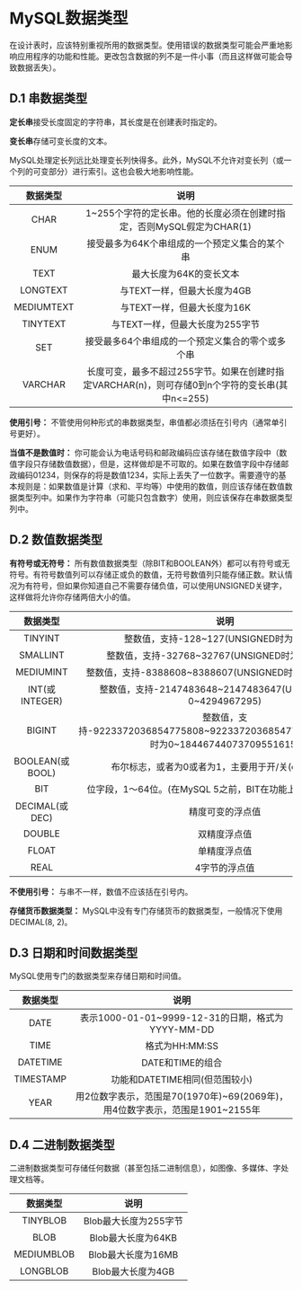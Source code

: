 # MySQL数据类型

在设计表时，应该特别重视所用的数据类型。使用错误的数据类型可能会严重地影响应用程序的功能和性能。更改包含数据的列不是一件小事（而且这样做可能会导致数据丢失）。

## D.1 串数据类型

**定长串**接受长度固定的字符串，其长度是在创建表时指定的。

**变长串**存储可变长度的文本。

MySQL处理定长列远比处理变长列快得多。此外，MySQL不允许对变长列（或一个列的可变部分）进行索引。这也会极大地影响性能。

|数据类型|说明|
|:---:|:---:|
|CHAR|1~255个字符的定长串。他的长度必须在创建时指定，否则MySQL假定为CHAR(1)|
|ENUM|接受最多为64K个串组成的一个预定义集合的某个串|
|TEXT|最大长度为64K的变长文本|
|LONGTEXT|与TEXT一样，但最大长度为4GB|
|MEDIUMTEXT|与TEXT一样，但最大长度为16K|
|TINYTEXT|与TEXT一样，但最大长度为255字节|
|SET|接受最多64个串组成的一个预定义集合的零个或多个串|
|VARCHAR|长度可变，最多不超过255字节。如果在创建时指定VARCHAR(n)，则可存储0到n个字符的变长串(其中n<=255)|

**使用引号：** 不管使用何种形式的串数据类型，串值都必须括在引号内（通常单引号更好）。

**当值不是数值时：** 你可能会认为电话号码和邮政编码应该存储在数值字段中（数值字段只存储数值数据），但是，这样做却是不可取的。如果在数值字段中存储邮政编码01234，则保存的将是数值1234，实际上丢失了一位数字。需要遵守的基本规则是：如果数值是计算（求和、平均等）中使用的数值，则应该存储在数值数据类型列中。如果作为字符串（可能只包含数字）使用，则应该保存在串数据类型列中。

## D.2 数值数据类型

**有符号或无符号：** 所有数值数据类型（除BIT和BOOLEAN外）都可以有符号或无符号。有符号数值列可以存储正或负的数值，无符号数值列只能存储正数。默认情况为有符号，但如果你知道自己不需要存储负值，可以使用UNSIGNED关键字，这样做将允许你存储两倍大小的值。

|数据类型|说明|
|:---:|:---:|
|TINYINT|整数值，支持-128~127(UNSIGNED时为0~255)|
|SMALLINT|整数值，支持-32768~32767(UNSIGNED时为0~65535)|
|MEDIUMINT|整数值，支持-8388608~8388607(UNSIGNED时为0~16777215)|
|INT(或INTEGER)|整数值，支持-2147483648~2147483647(UNSIGNED时为0~4294967295)|
|BIGINT|整数值，支持-9223372036854775808~9223372036854775807(UNSIGNED时为0~18446744073709551615)|
|BOOLEAN(或BOOL)|布尔标志，或者为0或者为1，主要用于开/关(on/off)标志|
|BIT|位字段，1～64位。(在MySQL 5之前，BIT在功能上等价于TINYINT)|
|DECIMAL(或DEC)|精度可变的浮点值|
|DOUBLE|双精度浮点值|
|FLOAT|单精度浮点值|
|REAL|4字节的浮点值|

**不使用引号：** 与串不一样，数值不应该括在引号内。

**存储货币数据类型：** MySQL中没有专门存储货币的数据类型，一般情况下使用DECIMAL(8, 2)。 

## D.3 日期和时间数据类型

MySQL使用专门的数据类型来存储日期和时间值。

|数据类型|说明|
|:---:|:---:|
|DATE|表示1000-01-01~9999-12-31的日期，格式为YYYY-MM-DD|
|TIME|格式为HH:MM:SS|
|DATETIME|DATE和TIME的组合|
|TIMESTAMP|功能和DATETIME相同(但范围较小)|
|YEAR|用2位数字表示，范围是70(1970年)~69(2069年)，用4位数字表示，范围是1901~2155年|

## D.4 二进制数据类型

二进制数据类型可存储任何数据（甚至包括二进制信息），如图像、多媒体、字处理文档等。 

|数据类型|说明|
|:---:|:---:|
|TINYBLOB|Blob最大长度为255字节|
|BLOB|Blob最大长度为64KB|
|MEDIUMBLOB|Blob最大长度为16MB|
|LONGBLOB|Blob最大长度为4GB|
